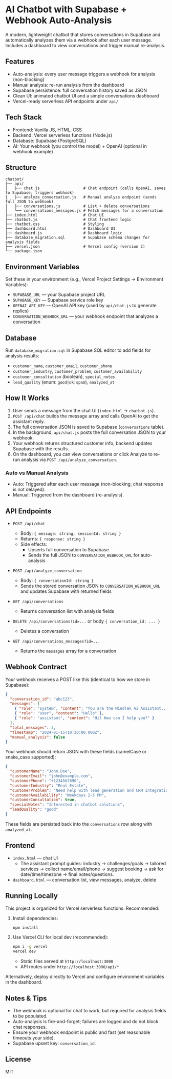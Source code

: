 # AI Chatbot with Supabase + Webhook Auto-Analysis

A modern, lightweight chatbot that stores conversations in Supabase and automatically analyzes them via a webhook after each user message. Includes a dashboard to view conversations and trigger manual re-analysis.

## Features

- Auto-analysis: every user message triggers a webhook for analysis (non-blocking)
- Manual analysis: re-run analysis from the dashboard
- Supabase persistence: full conversation history saved as JSON
- Clean UI: animated chatbot UI and a simple conversations dashboard
- Vercel-ready serverless API endpoints under `api/`

## Tech Stack

- Frontend: Vanilla JS, HTML, CSS
- Backend: Vercel serverless functions (Node.js)
- Database: Supabase (PostgreSQL)
- AI: Your webhook (you control the model) + OpenAI (optional in webhook example)

## Structure

```
chatbot/
├── api/
│   ├── chat.js                   # Chat endpoint (calls OpenAI, saves to Supabase, triggers webhook)
│   ├── analyze_conversation.js   # Manual analyze endpoint (sends full JSON to webhook)
│   ├── conversations.js          # List + delete conversations
│   └── conversations_messages.js # Fetch messages for a conversation
├── index.html                    # Chat UI
├── chatbot.js                    # Chat frontend logic
├── chatbot.css                   # Styling
├── dashboard.html                # Dashboard UI
├── dashboard.js                  # Dashboard logic
├── database_migration.sql        # Supabase schema changes for analysis fields
├── vercel.json                   # Vercel config (version 2)
└── package.json
```

## Environment Variables

Set these in your environment (e.g., Vercel Project Settings → Environment Variables):

- `SUPABASE_URL` — your Supabase project URL
- `SUPABASE_KEY` — Supabase service role key
- `OPENAI_API_KEY` — OpenAI API key (used by `api/chat.js` to generate replies)
- `CONVERSATION_WEBHOOK_URL` — your webhook endpoint that analyzes a conversation

## Database

Run `database_migration.sql` in Supabase SQL editor to add fields for analysis results:

- `customer_name`, `customer_email`, `customer_phone`
- `customer_industry`, `customer_problem`, `customer_availability`
- `customer_consultation` (boolean), `special_notes`
- `lead_quality` (enum: `good|ok|spam`), `analyzed_at`

## How It Works

1. User sends a message from the chat UI (`index.html` → `chatbot.js`).
2. `POST /api/chat` builds the message array and calls OpenAI to get the assistant reply.
3. The full conversation JSON is saved to Supabase (`conversations` table).
4. In the background, `api/chat.js` posts the full conversation JSON to your webhook.
5. Your webhook returns structured customer info; backend updates Supabase with the results.
6. On the dashboard, you can view conversations or click Analyze to re-run analysis via `POST /api/analyze_conversation`.

### Auto vs Manual Analysis

- Auto: Triggered after each user message (non-blocking; chat response is not delayed).
- Manual: Triggered from the dashboard (re-analysis).

## API Endpoints

- `POST /api/chat`
  - Body: `{ message: string, sessionId: string }`
  - Returns: `{ response: string }`
  - Side effects:
    - Upserts full conversation to Supabase
    - Sends the full JSON to `CONVERSATION_WEBHOOK_URL` for auto-analysis

- `POST /api/analyze_conversation`
  - Body: `{ conversationId: string }`
  - Sends the stored conversation JSON to `CONVERSATION_WEBHOOK_URL` and updates Supabase with returned fields

- `GET /api/conversations`
  - Returns conversation list with analysis fields

- `DELETE /api/conversations?id=...` or body `{ conversation_id: ... }`
  - Deletes a conversation

- `GET /api/conversations_messages?id=...`
  - Returns the `messages` array for a conversation

## Webhook Contract

Your webhook receives a POST like this (identical to how we store in Supabase):

```json
{
  "conversation_id": "abc123",
  "messages": [
    { "role": "system", "content": "You are the MindTek AI Assistant..." },
    { "role": "user", "content": "Hello" },
    { "role": "assistant", "content": "Hi! How can I help you?" }
  ],
  "total_messages": 3,
  "timestamp": "2024-01-15T10:30:00.000Z",
  "manual_analysis": false
}
```

Your webhook should return JSON with these fields (camelCase or snake_case supported):

```json
{
  "customerName": "John Doe",
  "customerEmail": "john@example.com",
  "customerPhone": "+1234567890",
  "customerIndustry": "Real Estate",
  "customerProblem": "Need help with lead generation and CRM integration",
  "customerAvailability": "Weekdays 2-5 PM",
  "customerConsultation": true,
  "specialNotes": "Interested in chatbot solutions",
  "leadQuality": "good"
}
```

These fields are persisted back into the `conversations` row along with `analyzed_at`.

## Frontend

- `index.html` — chat UI
  - The assistant prompt guides: industry → challenges/goals → tailored services → collect name/email/phone → suggest booking → ask for date/time/timezone → final notes/questions.
- `dashboard.html` — conversation list, view messages, analyze, delete

## Running Locally

This project is organized for Vercel serverless functions. Recommended:

1. Install dependencies:
   ```bash
   npm install
   ```
2. Use Vercel CLI for local dev (recommended):
   ```bash
   npm i -g vercel
   vercel dev
   ```
   - Static files served at `http://localhost:3000`
   - API routes under `http://localhost:3000/api/*`

Alternatively, deploy directly to Vercel and configure environment variables in the dashboard.

## Notes & Tips

- The webhook is optional for chat to work, but required for analysis fields to be populated.
- Auto-analysis is fire-and-forget; failures are logged and do not block chat responses.
- Ensure your webhook endpoint is public and fast (set reasonable timeouts your side).
- Supabase upsert key: `conversation_id`.

## License

MIT
